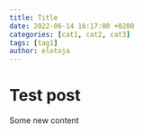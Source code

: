 ```yaml
---
title: Title
date: 2022-06-14 16:17:00 +0200
categories: [cat1, cat2, cat3]
tags: [tag1]
author: elotoja
---
```


# Test post

Some new content